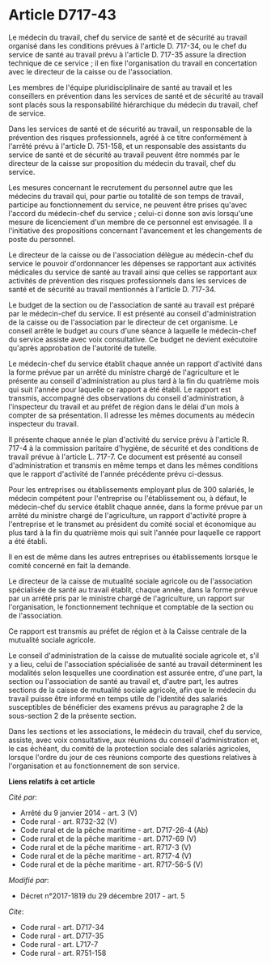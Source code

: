 # Article D717-43

Le médecin du travail, chef du service de santé et de sécurité au travail organisé dans les conditions prévues à l'article D.
717-34, ou le chef du service de santé au travail prévu à l'article D. 717-35 assure la direction technique de ce service ;
il en fixe l'organisation du travail en concertation avec le directeur de la caisse ou de l'association. 

Les membres de l'équipe pluridisciplinaire de santé au travail et les conseillers en prévention dans les services de santé et
de sécurité au travail sont placés sous la responsabilité hiérarchique du médecin du travail, chef de service. 

Dans les services de santé et de sécurité au travail, un responsable de la prévention des risques professionnels, agréé à ce
titre conformément à l'arrêté prévu à l'article D. 751-158, et un responsable des assistants du service de santé et de
sécurité au travail peuvent être nommés par le directeur de la caisse sur proposition du médecin du travail, chef du
service. 

Les mesures concernant le recrutement du personnel autre que les médecins du travail qui, pour partie ou totalité de son
temps de travail, participe au fonctionnement du service, ne peuvent être prises qu'avec l'accord du médecin-chef du
service ; celui-ci donne son avis lorsqu'une mesure de licenciement d'un membre de ce personnel est envisagée. Il a
l'initiative des propositions concernant l'avancement et les changements de poste du personnel. 

Le directeur de la caisse ou de l'association délègue au médecin-chef du service le pouvoir d'ordonnancer les dépenses se
rapportant aux activités médicales du service de santé au travail ainsi que celles se rapportant aux activités de prévention
des risques professionnels dans les services de santé et de sécurité au travail mentionnés à l'article D. 717-34. 

Le budget de la section ou de l'association de santé au travail est préparé par le médecin-chef du service. Il est présenté
au conseil d'administration de la caisse ou de l'association par le directeur de cet organisme. Le conseil arrête le budget
au cours d'une séance à laquelle le médecin-chef du service assiste avec voix consultative. Ce budget ne devient exécutoire
qu'après approbation de l'autorité de tutelle. 

Le médecin-chef du service établit chaque année un rapport d'activité dans la forme prévue par un arrêté du ministre chargé
de l'agriculture et le présente au conseil d'administration au plus tard à la fin du quatrième mois qui suit l'année pour
laquelle ce rapport a été établi. Le rapport est transmis, accompagné des observations du conseil d'administration, à
l'inspecteur du travail et au préfet de région dans le délai d'un mois à compter de sa présentation. Il adresse les mêmes
documents au médecin inspecteur du travail. 

Il présente chaque année le plan d'activité du service prévu à l'article R. 717-4 à la commission paritaire d'hygiène, de
sécurité et des conditions de travail prévue à l'article L. 717-7. Ce document est présenté au conseil d'administration et
transmis en même temps et dans les mêmes conditions que le rapport d'activité de l'année précédente prévu ci-dessus. 

Pour les entreprises ou établissements employant plus de 300 salariés, le médecin compétent pour l'entreprise ou
l'établissement ou, à défaut, le médecin-chef du service établit chaque année, dans la forme prévue par un arrêté du ministre
chargé de l'agriculture, un rapport d'activité propre à l'entreprise et le transmet au président du comité
social et économique au plus tard à la fin du quatrième mois qui suit l'année pour laquelle ce rapport a été établi. 

Il en est de même dans les autres entreprises ou établissements lorsque le comité concerné en fait la demande. 

Le directeur de la caisse de mutualité sociale agricole ou de l'association spécialisée de santé au travail établit, chaque
année, dans la forme prévue par un arrêté pris par le ministre chargé de l'agriculture, un rapport sur l'organisation, le
fonctionnement technique et comptable de la section ou de l'association. 

Ce rapport est transmis au préfet de région et à la Caisse centrale de la mutualité sociale agricole. 

Le conseil d'administration de la caisse de mutualité sociale agricole et, s'il y a lieu, celui de l'association spécialisée
de santé au travail déterminent les modalités selon lesquelles une coordination est assurée entre, d'une part, la section ou
l'association de santé au travail et, d'autre part, les autres sections de la caisse de mutualité sociale agricole, afin que
le médecin du travail puisse être informé en temps utile de l'identité des salariés susceptibles de bénéficier des examens
prévus au paragraphe 2 de la sous-section 2 de la présente section. 

Dans les sections et les associations, le médecin du travail, chef du service, assiste, avec voix consultative, aux réunions
du conseil d'administration et, le cas échéant, du comité de la protection sociale des salariés agricoles, lorsque l'ordre du
jour de ces réunions comporte des questions relatives à l'organisation et au fonctionnement de son service.

**Liens relatifs à cet article**

_Cité par_:

  - Arrêté du 9 janvier 2014 - art. 3 (V)
  - Code rural - art. R732-32 (V)
  - Code rural et de la pêche maritime - art. D717-26-4 (Ab)
  - Code rural et de la pêche maritime - art. D717-69 (V)
  - Code rural et de la pêche maritime - art. R717-3 (V)
  - Code rural et de la pêche maritime - art. R717-4 (V)
  - Code rural et de la pêche maritime - art. R717-56-5 (V)

_Modifié par_:

  - Décret n°2017-1819 du 29 décembre 2017 - art. 5

_Cite_:

  - Code rural - art. D717-34
  - Code rural - art. D717-35
  - Code rural - art. L717-7
  - Code rural - art. R751-158
